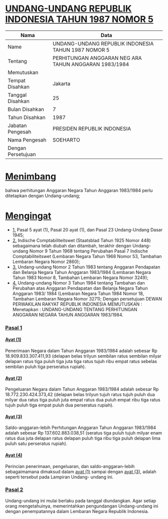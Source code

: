 # [UNDANG-UNDANG REPUBLIK INDONESIA TAHUN 1987 NOMOR 5](http://example.org/legal/peraturan/uu/1987/5)

| Nama | Data |
| ------ | ----- |
|Name|UNDANG-UNDANG REPUBLIK INDONESIA TAHUN 1987 NOMOR 5|
|Tentang| PERHITUNGAN ANGGARAN NEG ARA TAHUN ANGGARAN 1983/1984|
|Memutuskan||
|Tempat Disahkan|Jakarta|
|Tanggal Disahkan|25|
|Bulan Disahkan|7|
|Tahun Disahkan|1987|
|Jabatan Pengesah|PRESIDEN REPUBLIK INDONESIA|
|Nama Pengesah|SOEHARTO|
|Dengan Persetujuan||
# [Menimbang](http://example.org/legal/peraturan/uu/1987/5/menimbang)
bahwa perhitungan Anggaran Negara Tahun Anggaran 1983/1984 perlu ditetapkan dengan Undang-undang;
# [Mengingat](http://example.org/legal/peraturan/uu/1987/5/mengingat)

* [1.](http://example.org/legal/peraturan/uu/1987/5/mengingat/huruf/0001) Pasal 5 ayat (1), Pasal 20 ayat (1), dan Pasal 23 Undang-Undang Dasar 1945;
* [2.](http://example.org/legal/peraturan/uu/1987/5/mengingat/huruf/0002) Indische Comptabiliteitswet (Staatsblad Tahun 1925 Nomor 448) sebagaimana telah diubah dan ditambah, terakhir dengan Undang-undang Nomor 9 Tahun 1968 tentang Perubahan Pasal 7 Indische Comptabiliteitswet (Lembaran Negara Tahun 1968 Nomor 53, Tambahan Lembaran Negara Nomor 2860);
* [3.](http://example.org/legal/peraturan/uu/1987/5/mengingat/huruf/0003) Undang-undang Nomor 2 Tahun 1983 tentang Anggaran Pendapatan dan Belanja Negara Tahun Anggaran 1983/1984 (Lembaran Negara Tahun 1983 Nomor 8, Tambahan Lembaran Negara Nomor 3249);
* [4.](http://example.org/legal/peraturan/uu/1987/5/mengingat/huruf/0004) Undang-undang Nomor 3 Tahun 1984 tentang Tambahan dan Perubahan atas Anggaran Pendapatan dan Belanja Negara Tahun Anggaran 1983/ 1984 (Lembaran Negara Tahun 1984 Nomor 18, Tambahan Lembaran Negara Nomor 3271); Dengan persetujuan DEWAN PERWAKILAN RAKYAT REPUBLIK INDONESIA MEMUTUSKAN : Menetapkan : UNDANG-UNDANG TENTANG PERHITUNGAN ANGGARAN NEGARA TAHUN ANGGARAN 1983/1984.

### [Pasal 1](http://example.org/legal/peraturan/uu/1987/5/pasal/0001)

#### [Ayat (1)](http://example.org/legal/peraturan/uu/1987/5/pasal/0001/versi/19870725/ayat/0001)
Penerimaan Negara dalam Tahun Anggaran 1983/1984 adalah sebesar Rp 18.909.833.307.411,93 (delapan belas trilyun sembilan ratus sembilan milyar delapan ratus tiga puluh tiga juta tiga ratus tujuh ribu empat ratus sebelas sembilan puluh tiga perseratus rupiah).

#### [Ayat (2)](http://example.org/legal/peraturan/uu/1987/5/pasal/0001/versi/19870725/ayat/0002)
Pengeluaran Negara dalam Tahun Anggaran 1983/1984 adalah sebesar Rp 18.772.230.424.373,42 (delapan belas trilyun tujuh ratus tujuh puluh dua milyar dua ratus tiga puluh juta empat ratus dua puluh empat ribu tiga ratus tujuh puluh tiga empat puluh dua perseratus rupiah).

#### [Ayat (3)](http://example.org/legal/peraturan/uu/1987/5/pasal/0001/versi/19870725/ayat/0003)
Saldo-anggaran-lebih Perhitungan Anggaran Tahun Anggaran 1983/1984 adalah sebesar Rp 137.602.883.038,51 (seratus tiga puluh tujuh milyar enam ratus dua juta delapan ratus delapan puluh tiga ribu tiga puluh delapan lima puluh satu perseratus rupiah).

#### [Ayat (4)](http://example.org/legal/peraturan/uu/1987/5/pasal/0001/versi/19870725/ayat/0004)
Perincian penerimaan, pengeluaran, dan saldo-anggaran-lebih sebagaimamana dimaksud dalam [ayat (1)](http://example.org/legal/peraturan/uu/1987/5/pasal/0001/versi/19870725/ayat/0001) sampai dengan [ayat (3)](http://example.org/legal/peraturan/uu/1987/5/pasal/0001/versi/19870725/ayat/0003), adalah seperti tersebut pada Lampiran Undang- undang ini.


### [Pasal 2](http://example.org/legal/peraturan/uu/1987/5/pasal/0002)
Undang-undang ini mulai berlaku pada tanggal diundangkan. Agar setiap orang mengetahuinya, memerintahkan pengundangan Undang-undang ini dengan penempatannya dalam Lembaran Negara Republik Indonesia.
